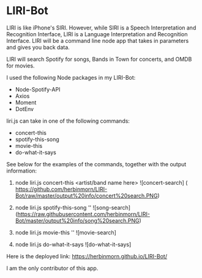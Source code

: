 # LIRI-Bot
LIRI is like iPhone's SIRI. However, while SIRI is a Speech Interpretation and Recognition Interface, LIRI is a Language Interpretation and Recognition Interface. LIRI will be a command line node app that takes in parameters and gives you back data.

LIRI will search Spotify for songs, Bands in Town for concerts, and OMDB for movies.

I used the following Node packages in my LIRI-Bot:
* Node-Spotify-API
* Axios
* Moment
* DotEnv

liri.js can take in one of the following commands:
* concert-this
* spotify-this-song
* movie-this
* do-what-it-says

See below for the examples of the commands, together with the output information:

1. node liri.js concert-this <artist/band name here>
![concert-search] ( https://github.com/herbinmorn/LIRI-Bot/raw/master/output%20info/concert%20search.PNG)


2. node liri.js spotify-this-song '<song name here>'
![song-search] (https://raw.githubusercontent.com/herbinmorn/LIRI-Bot/master/output%20info/song%20search.PNG)


3. node liri.js movie-this '<movie name here>'
![movie-search]


4. node liri.js do-what-it-says
![do-what-it-says]


Here is the deployed link: https://herbinmorn.github.io/LIRI-Bot/

I am the only contributor of this app.
